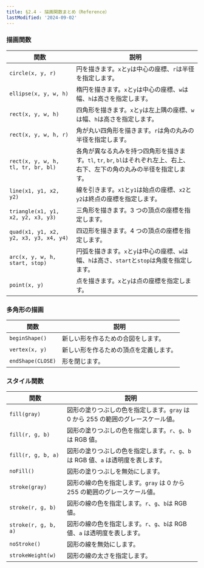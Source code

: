 ```yaml
---
title: §2.4 - 描画関数まとめ（Reference）
lastModified: '2024-09-02'
---
```


### 描画関数

| 関数                                   | 説明                                                                                                                         |
| -------------------------------------- | ---------------------------------------------------------------------------------------------------------------------------- |
| `circle(x, y, r)`                      | 円を描きます。`x`と`y`は中心の座標、`r`は半径を指定します。                                                                  |
| `ellipse(x, y, w, h)`                  | 楕円を描きます。`x`と`y`は中心の座標、`w`は幅、`h`は高さを指定します。                                                       |
| `rect(x, y, w, h)`                     | 四角形を描きます。`x`と`y`は左上隅の座標、`w`は幅、`h`は高さを指定します。                                                   |
| `rect(x, y, w, h, r)`                  | 角が丸い四角形を描きます。`r`は角の丸みの半径を指定します。                                                                  |
| `rect(x, y, w, h, tl, tr, br, bl)`     | 各角が異なる丸みを持つ四角形を描きます。`tl`, `tr`, `br`, `bl`はそれぞれ左上、右上、右下、左下の角の丸みの半径を指定します。 |
| `line(x1, y1, x2, y2)`                 | 線を引きます。`x1`と`y1`は始点の座標、`x2`と`y2`は終点の座標を指定します。                                                   |
| `triangle(x1, y1, x2, y2, x3, y3)`     | 三角形を描きます。3 つの頂点の座標を指定します。                                                                             |
| `quad(x1, y1, x2, y2, x3, y3, x4, y4)` | 四辺形を描きます。4 つの頂点の座標を指定します。                                                                             |
| `arc(x, y, w, h, start, stop)`         | 円弧を描きます。`x`と`y`は中心の座標、`w`は幅、`h`は高さ、`start`と`stop`は角度を指定します。                                |
| `point(x, y)`                          | 点を描きます。`x`と`y`は点の座標を指定します。                                                                               |

### 多角形の描画

| 関数              | 説明                                   |
| ----------------- | -------------------------------------- |
| `beginShape()`    | 新しい形を作るための合図をします。     |
| `vertex(x, y)`    | 新しい形を作るための頂点を定義します。 |
| `endShape(CLOSE)` | 形を閉じます。                         |

### スタイル関数

| 関数                 | 説明                                                                               |
| -------------------- | ---------------------------------------------------------------------------------- |
| `fill(gray)`         | 図形の塗りつぶしの色を指定します。`gray` は 0 から 255 の範囲のグレースケール値。  |
| `fill(r, g, b)`      | 図形の塗りつぶしの色を指定します。`r`、`g`、`b`は RGB 値。                         |
| `fill(r, g, b, a)`   | 図形の塗りつぶしの色を指定します。`r`、`g`、`b`は RGB 値、`a` は透明度を表します。 |
| `noFill()`           | 図形の塗りつぶしを無効にします。                                                   |
| `stroke(gray)`       | 図形の線の色を指定します。`gray` は 0 から 255 の範囲のグレースケール値。          |
| `stroke(r, g, b)`    | 図形の線の色を指定します。`r`、`g`、`b`は RGB 値。                                 |
| `stroke(r, g, b, a)` | 図形の線の色を指定します。`r`、`g`、`b`は RGB 値、`a` は透明度を表します。         |
| `noStroke()`         | 図形の線を無効にします。                                                           |
| `strokeWeight(w)`    | 図形の線の太さを指定します。                                                       |
